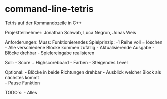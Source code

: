# command-line-tetris
Tetris auf der Kommandozeile in C++

Projektteilnehmer: Jonathan Schwab, Luca Negron, Jonas Weis

Anforderungen:
Muss:
Funktionierendes Spielprinzip:
               -1 Reihe voll = löschen
               - Alle verschiedene Blöcke kommen zufällig
               - Aktualisierende Ausgabe
               - Blöcke drehbar
               - Spielereingabe realisieren


Soll:
                -	Score + Highscoreboard
                -	Farben
                -	Steigendes Level


Optional:
                -	Blöcke in beide Richtungen drehbar
                -	Ausblick welcher Block als nächstes kommt      
                -	Pause Funktion



TODO´s:
                - Alles